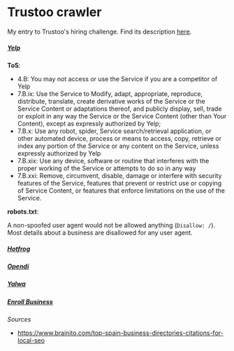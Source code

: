 # Trustoo crawler

My entry to Trustoo's hiring challenge. Find its description [here](case_junior_developer_webscraping.pdf).


##### [Yelp](https://www.yelp.es)

**ToS**:

- 4.B: You may not access or use the Service if you are a competitor of Yelp
- 7.B.ix: Use the Service to Modify, adapt, appropriate, reproduce, distribute, translate, create derivative works of the Service or the Service Content or adaptations thereof, and publicly display, sell, trade or exploit in any way the Service or the Service Content (other than Your Content), except as expressly authorized by Yelp; 
- 7.B.x: Use any robot, spider, Service search/retrieval application, or other automated device, process or means to access, copy, retrieve or index any portion of the Service or any content on the Service, unless expressly authorized by Yelp
- 7.B.xix: Use any device, software or routine that interferes with the proper working of the Service or attempts to do so in any way 
- 7.B.xxi: Remove, circumvent, disable, damage or interfere with security features of the Service, features that prevent or restrict use or copying of Service Content, or features that enforce limitations on the use of the Service. 

**robots.txt**:

A non-spoofed user agent would not be allowed anything (`Disallow: /`). Most details about a business are disallowed for any user agent.

##### [Hotfrog](https://www.hotfrog.es/)

##### [Opendi](https://www.opendi.es/)

##### [Yalwa](http://www.yalwa.es/)

##### [Enroll Business](http://es.enrollbusiness.com/)

*Sources*

- https://www.brainito.com/top-spain-business-directories-citations-for-local-seo
